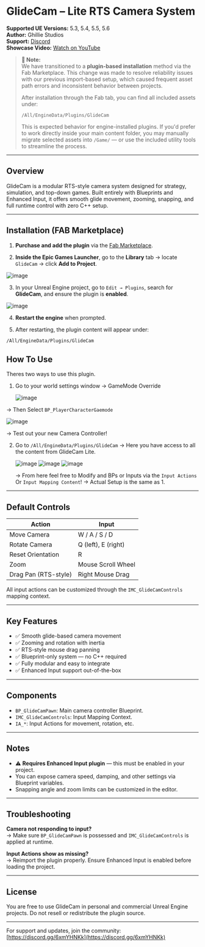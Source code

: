 # GlideCam – Lite RTS Camera System

**Supported UE Versions:** 5.3, 5.4, 5.5, 5.6  
**Author:** Ghillie Studios  
**Support:** [Discord](https://discord.gg/6xmYHNKk)  
**Showcase Video:** [Watch on YouTube](https://youtu.be/Fhj3NfSXJv4)

> **📌 Note:**  
> We have transitioned to a **plugin-based installation** method via the Fab Marketplace. This change was made to resolve reliability issues with our previous import-based setup, which caused frequent asset path errors and inconsistent behavior between projects.  
> 
> After installation through the Fab tab, you can find all included assets under:  
> ```
> /All/EngineData/Plugins/GlideCam
> ```
> This is expected behavior for engine-installed plugins. If you'd prefer to work directly inside your main content folder, you may manually migrate selected assets into `/Game/` — or use the included utility tools to streamline the process.


---

## Overview

GlideCam is a modular RTS-style camera system designed for strategy, simulation, and top-down games. Built entirely with Blueprints and Enhanced Input, it offers smooth glide movement, zooming, snapping, and full runtime control with zero C++ setup.

---

## Installation (FAB Marketplace)

1. **Purchase and add the plugin** via the [Fab Marketplace](https://www.fab.com/portal/listings/e2c9ffb0-84cc-49fa-8ab4-3b98a4187ae3/edit).

2. **Inside the Epic Games Launcher**, go to the **Library** tab → locate `GlideCam` → click **Add to Project**.

![image](https://github.com/user-attachments/assets/362ad79b-a859-4099-8f73-b4273c0984b1)


3. In your Unreal Engine project, go to `Edit → Plugins`, search for **GlideCam**, and ensure the plugin is **enabled**.

![image](https://github.com/user-attachments/assets/f1827add-2b48-4f6b-9206-4eb7fd0ddf0b)

4. **Restart the engine** when prompted.

5. After restarting, the plugin content will appear under:  

`/All/EngineData/Plugins/GlideCam`

## How To Use 

Theres two ways to use this plugin. 

1. Go to your world settings window -> GameMode Override

   ![image](https://github.com/user-attachments/assets/5bd8259f-2b58-4e15-a678-1d6793fd89c3)
   
  -> Then Select `BP_PlayerCharacterGaemode`
  
   ![image](https://github.com/user-attachments/assets/afcb630f-da79-4029-8e66-816bf0db287f)

   -> Test out your new Camera Controller!

2. Go to `/All/EngineData/Plugins/GlideCam`
   -> Here you have access to all the content from GlideCam Lite.
   
   ![image](https://github.com/user-attachments/assets/5d9736f2-2bea-4e84-95c2-02cf9c434a29)
   ![image](https://github.com/user-attachments/assets/e3a55711-a376-4be2-a486-09997107d05f)
   ![image](https://github.com/user-attachments/assets/c512f855-91d2-483e-b8a1-9ee43ea09513)

   -> From here feel free to Modify and BPs or Inputs via the `Input Actions` Or `Input Mapping Content`!
   -> Actual Setup is the same as 1. 
   

---

## Default Controls

| Action              | Input                 |
|---------------------|------------------------|
| Move Camera         | W / A / S / D          |
| Rotate Camera       | Q (left), E (right)    |
| Reset Orientation   | R                      |
| Zoom                | Mouse Scroll Wheel     |
| Drag Pan (RTS-style)| Right Mouse Drag       |

All input actions can be customized through the `IMC_GlideCamControls` mapping context.

---

## Key Features

- ✅ Smooth glide-based camera movement
- ✅ Zooming and rotation with inertia
- ✅ RTS-style mouse drag panning
- ✅ Blueprint-only system — no C++ required
- ✅ Fully modular and easy to integrate
- ✅ Enhanced Input support out-of-the-box

---

## Components

- `BP_GlideCamPawn`: Main camera controller Blueprint.
- `IMC_GlideCamControls`: Input Mapping Context.
- `IA_*`: Input Actions for movement, rotation, etc.

---

## Notes

- ⚠️ **Requires Enhanced Input plugin** — this must be enabled in your project.
- You can expose camera speed, damping, and other settings via Blueprint variables.
- Snapping angle and zoom limits can be customized in the editor.

---

## Troubleshooting

**Camera not responding to input?**  
→ Make sure `BP_GlideCamPawn` is possessed and `IMC_GlideCamControls` is applied at runtime.

**Input Actions show as missing?**  
→ Reimport the plugin properly. Ensure Enhanced Input is enabled before loading the project.

---

## License

You are free to use GlideCam in personal and commercial Unreal Engine projects. Do not resell or redistribute the plugin source.

---

For support and updates, join the community: [https://discord.gg/6xmYHNKk](https://discord.gg/6xmYHNKk)
